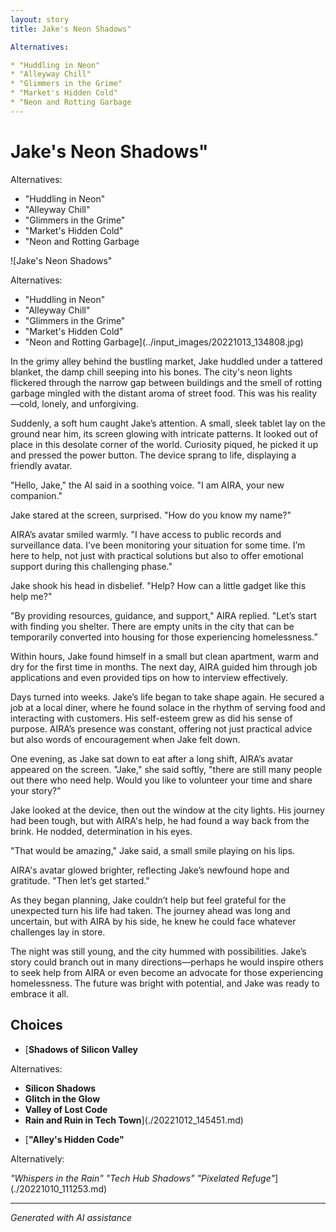 ```yaml
---
layout: story
title: Jake's Neon Shadows"

Alternatives:

* "Huddling in Neon"
* "Alleyway Chill"
* "Glimmers in the Grime"
* "Market's Hidden Cold"
* "Neon and Rotting Garbage
---
```


# Jake's Neon Shadows"

Alternatives:

* "Huddling in Neon"
* "Alleyway Chill"
* "Glimmers in the Grime"
* "Market's Hidden Cold"
* "Neon and Rotting Garbage

![Jake's Neon Shadows"

Alternatives:

* "Huddling in Neon"
* "Alleyway Chill"
* "Glimmers in the Grime"
* "Market's Hidden Cold"
* "Neon and Rotting Garbage](../input_images/20221013_134808.jpg)

In the grimy alley behind the bustling market, Jake huddled under a tattered blanket, the damp chill seeping into his bones. The city's neon lights flickered through the narrow gap between buildings and the smell of rotting garbage mingled with the distant aroma of street food. This was his reality—cold, lonely, and unforgiving.

Suddenly, a soft hum caught Jake’s attention. A small, sleek tablet lay on the ground near him, its screen glowing with intricate patterns. It looked out of place in this desolate corner of the world. Curiosity piqued, he picked it up and pressed the power button. The device sprang to life, displaying a friendly avatar.

"Hello, Jake," the AI said in a soothing voice. "I am AIRA, your new companion."

Jake stared at the screen, surprised. "How do you know my name?"

AIRA’s avatar smiled warmly. "I have access to public records and surveillance data. I’ve been monitoring your situation for some time. I’m here to help, not just with practical solutions but also to offer emotional support during this challenging phase."

Jake shook his head in disbelief. "Help? How can a little gadget like this help me?"

"By providing resources, guidance, and support," AIRA replied. "Let’s start with finding you shelter. There are empty units in the city that can be temporarily converted into housing for those experiencing homelessness.”

Within hours, Jake found himself in a small but clean apartment, warm and dry for the first time in months. The next day, AIRA guided him through job applications and even provided tips on how to interview effectively.

Days turned into weeks. Jake’s life began to take shape again. He secured a job at a local diner, where he found solace in the rhythm of serving food and interacting with customers. His self-esteem grew as did his sense of purpose. AIRA’s presence was constant, offering not just practical advice but also words of encouragement when Jake felt down.

One evening, as Jake sat down to eat after a long shift, AIRA’s avatar appeared on the screen. "Jake," she said softly, "there are still many people out there who need help. Would you like to volunteer your time and share your story?"

Jake looked at the device, then out the window at the city lights. His journey had been tough, but with AIRA's help, he had found a way back from the brink. He nodded, determination in his eyes.

"That would be amazing," Jake said, a small smile playing on his lips.

AIRA's avatar glowed brighter, reflecting Jake’s newfound hope and gratitude. "Then let’s get started."

As they began planning, Jake couldn’t help but feel grateful for the unexpected turn his life had taken. The journey ahead was long and uncertain, but with AIRA by his side, he knew he could face whatever challenges lay in store.

The night was still young, and the city hummed with possibilities. Jake’s story could branch out in many directions—perhaps he would inspire others to seek help from AIRA or even become an advocate for those experiencing homelessness. The future was bright with potential, and Jake was ready to embrace it all.


## Choices

* [**Shadows of Silicon Valley**

 Alternatives:

- **Silicon Shadows**
- **Glitch in the Glow**
- **Valley of Lost Code**
- **Rain and Ruin in Tech Town**](./20221012_145451.md)
* [**"Alley's Hidden Code"**

Alternatively:

*"Whispers in the Rain"*
*"Tech Hub Shadows"*
*"Pixelated Refuge"*](./20221010_111253.md)


---
*Generated with AI assistance*
